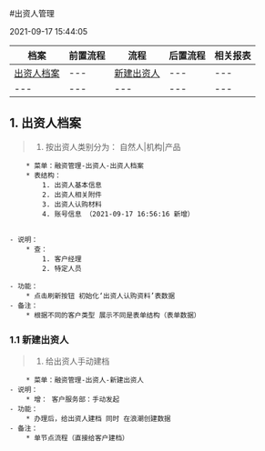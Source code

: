 #出资人管理
<div style="display:none">测试隐藏域------：F12可查看 浏览器页面不显示</div>
2021-09-17 15:44:05 

档案|前置流程 | 流程 | 后置流程|相关报表
---|---|---|---|---
[出资人档案](#czrda)|---|[新建出资人](#xjczr)|---|---
---|---|---|---|---


## 1. <span id = "czrda">出资人档案</span>
>1. 按出资人类别分为： 自然人|机构|产品

		* 菜单：融资管理-出资人-出资人档案
		* 表结构：
			1. 出资人基本信息
			2. 出资人相关附件
			3. 出资人认购材料
			4. 账号信息 （2021-09-17 16:56:16 新增）
 
			
	- 说明：
		* 查：
			1. 客户经理
			2. 特定人员
		
	- 功能：
		* 点击刷新按钮 初始化‘出资人认购资料’表数据
	- 备注：
		* 根据不同的客户类型 展示不同是表单结构（表单数据）

### 1.1 <span id="xjczr">新建出资人</span>
> 1. 给出资人手动建档

		* 菜单：融资管理-出资人-新建出资人
	- 说明：
		* 增： 客户服务部：手动发起
	- 功能：
		* 办理后，给出资人建档 同时 在浪潮创建数据
	- 备注：
		* 单节点流程（直接给客户建档）


